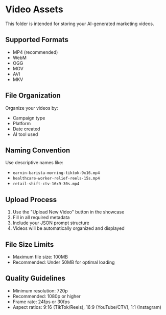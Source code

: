 # Video Assets

This folder is intended for storing your AI-generated marketing videos.

## Supported Formats
- MP4 (recommended)
- WebM
- OGG
- MOV
- AVI
- MKV

## File Organization
Organize your videos by:
- Campaign type
- Platform
- Date created
- AI tool used

## Naming Convention
Use descriptive names like:
- `earnin-barista-morning-tiktok-9x16.mp4`
- `healthcare-worker-relief-reels-15s.mp4`
- `retail-shift-ctv-16x9-30s.mp4`

## Upload Process
1. Use the "Upload New Video" button in the showcase
2. Fill in all required metadata
3. Include your JSON prompt structure
4. Videos will be automatically organized and displayed

## File Size Limits
- Maximum file size: 100MB
- Recommended: Under 50MB for optimal loading

## Quality Guidelines
- Minimum resolution: 720p
- Recommended: 1080p or higher
- Frame rate: 24fps or 30fps
- Aspect ratios: 9:16 (TikTok/Reels), 16:9 (YouTube/CTV), 1:1 (Instagram)
